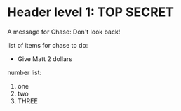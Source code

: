 # Header level 1: TOP SECRET

A message for Chase: Don't look back!

list of items for chase to do:

- Give Matt 2 dollars

number list:

1. one
1. two
1. THREE
